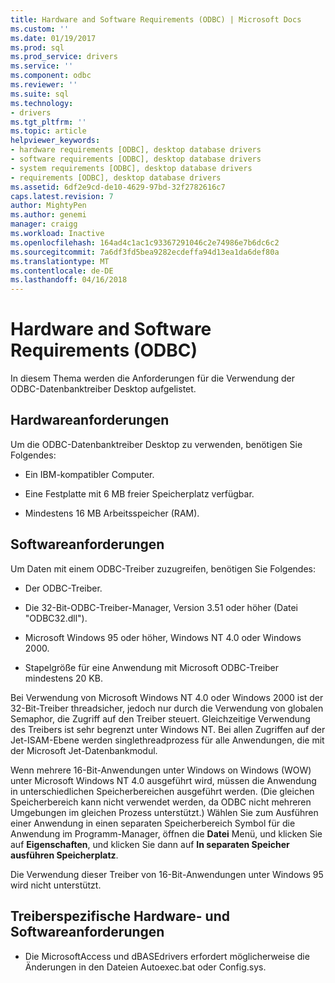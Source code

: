 ```yaml
---
title: Hardware and Software Requirements (ODBC) | Microsoft Docs
ms.custom: ''
ms.date: 01/19/2017
ms.prod: sql
ms.prod_service: drivers
ms.service: ''
ms.component: odbc
ms.reviewer: ''
ms.suite: sql
ms.technology:
- drivers
ms.tgt_pltfrm: ''
ms.topic: article
helpviewer_keywords:
- hardware requirements [ODBC], desktop database drivers
- software requirements [ODBC], desktop database drivers
- system requirements [ODBC], desktop database drivers
- requirements [ODBC], desktop database drivers
ms.assetid: 6df2e9cd-de10-4629-97bd-32f2782616c7
caps.latest.revision: 7
author: MightyPen
ms.author: genemi
manager: craigg
ms.workload: Inactive
ms.openlocfilehash: 164ad4c1ac1c93367291046c2e74986e7b6dc6c2
ms.sourcegitcommit: 7a6df3fd5bea9282ecdeffa94d13ea1da6def80a
ms.translationtype: MT
ms.contentlocale: de-DE
ms.lasthandoff: 04/16/2018
---
```

# <a name="hardware-and-software-requirements-odbc"></a>Hardware and Software Requirements (ODBC)
In diesem Thema werden die Anforderungen für die Verwendung der ODBC-Datenbanktreiber Desktop aufgelistet.  
  
## <a name="hardware-requirements"></a>Hardwareanforderungen  
 Um die ODBC-Datenbanktreiber Desktop zu verwenden, benötigen Sie Folgendes:  
  
-   Ein IBM-kompatibler Computer.  
  
-   Eine Festplatte mit 6 MB freier Speicherplatz verfügbar.  
  
-   Mindestens 16 MB Arbeitsspeicher (RAM).  
  
## <a name="software-requirements"></a>Softwareanforderungen  
 Um Daten mit einem ODBC-Treiber zuzugreifen, benötigen Sie Folgendes:  
  
-   Der ODBC-Treiber.  
  
-   Die 32-Bit-ODBC-Treiber-Manager, Version 3.51 oder höher (Datei "ODBC32.dll").  
  
-   Microsoft Windows 95 oder höher, Windows NT 4.0 oder Windows 2000.  
  
-   Stapelgröße für eine Anwendung mit Microsoft ODBC-Treiber mindestens 20 KB.  
  
 Bei Verwendung von Microsoft Windows NT 4.0 oder Windows 2000 ist der 32-Bit-Treiber threadsicher, jedoch nur durch die Verwendung von globalen Semaphor, die Zugriff auf den Treiber steuert. Gleichzeitige Verwendung des Treibers ist sehr begrenzt unter Windows NT. Bei allen Zugriffen auf der Jet-ISAM-Ebene werden singlethreadprozess für alle Anwendungen, die mit der Microsoft Jet-Datenbankmodul.  
  
 Wenn mehrere 16-Bit-Anwendungen unter Windows on Windows (WOW) unter Microsoft Windows NT 4.0 ausgeführt wird, müssen die Anwendung in unterschiedlichen Speicherbereichen ausgeführt werden. (Die gleichen Speicherbereich kann nicht verwendet werden, da ODBC nicht mehreren Umgebungen im gleichen Prozess unterstützt.) Wählen Sie zum Ausführen einer Anwendung in einen separaten Speicherbereich Symbol für die Anwendung im Programm-Manager, öffnen die **Datei** Menü, und klicken Sie auf **Eigenschaften**, und klicken Sie dann auf **In separaten Speicher ausführen Speicherplatz**.  
  
 Die Verwendung dieser Treiber von 16-Bit-Anwendungen unter Windows 95 wird nicht unterstützt.  
  
## <a name="driver-specific-hardware-and-software-requirements"></a>Treiberspezifische Hardware- und Softwareanforderungen  
  
-   Die MicrosoftAccess und dBASEdrivers erfordert möglicherweise die Änderungen in den Dateien Autoexec.bat oder Config.sys.
